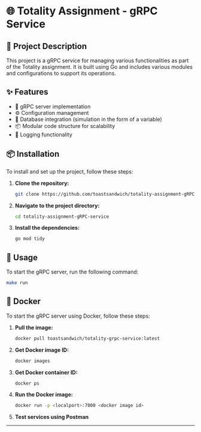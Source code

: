 # 🌐 Totality Assignment - gRPC Service

## 📜 Project Description

This project is a gRPC service for managing various functionalities as part of the Totality assignment. It is built using Go and includes various modules and configurations to support its operations.

## ✨ Features

- 🚀 gRPC server implementation
- ⚙️ Configuration management
- 💾 Database integration (simulation in the form of a variable)
- 📦 Modular code structure for scalability
- 📄 Logging functionality

## 📦 Installation

To install and set up the project, follow these steps:

1. **Clone the repository:**
    ```sh
    git clone https://github.com/toastsandwich/totality-assignment-gRPC-service/
    ```

2. **Navigate to the project directory:**
    ```sh
    cd totality-assignment-gRPC-service
    ```

3. **Install the dependencies:**
    ```sh
    go mod tidy
    ```

## 🚀 Usage

To start the gRPC server, run the following command:

```sh
make run
```
## 🐳 Docker

To start the gRPC server using Docker, follow these steps:

1. **Pull the image:**
    ```sh
    docker pull toastsandwich/totality-grpc-service:latest
    ```

2. **Get Docker image ID:**
    ```sh
    docker images
    ```

3. **Get Docker container ID:**
    ```sh
    docker ps
    ```

4. **Run the Docker image:**
    ```sh
    docker run -p <localport>:7000 <docker image id>
    ```

5. **Test services using Postman**

---
